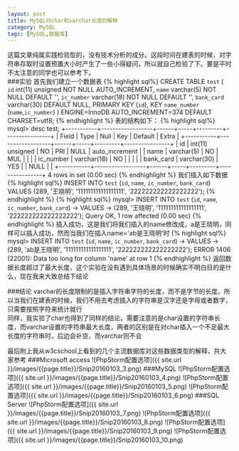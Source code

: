 ```yaml
---
layout: post
title: MySQL对char和varchar长度的解释
category: MySQL
tags: [MySQL,数据库]
---
```


这篇文章纯属实践检验型的，没有技术分析的成分。这段时间在建表的时候，对字符串存取时设置预置大小时产生了一些小得疑问，所以就自己检验了下。要是平时不太注意的同学也可以参考下。  
###实验
首先我们建立一个数据表
{% highlight sql%}
CREATE TABLE `test` (
  `id` int(11) unsigned NOT NULL AUTO_INCREMENT,
  `name` varchar(5) NOT NULL DEFAULT '',
  `ic_number` varchar(18) NOT NULL DEFAULT '',
  `bank_card` varchar(30) DEFAULT NULL,
  PRIMARY KEY (`id`),
  KEY `name_number` (`name`,`ic_number`)
) ENGINE=InnoDB AUTO_INCREMENT=374 DEFAULT CHARSET=utf8;
{% endhighlight %}
表的结构如下：
{% highlight sql%}
mysql> desc test;
+-----------+------------------+------+-----+---------+----------------+
| Field     | Type             | Null | Key | Default | Extra          |
+-----------+------------------+------+-----+---------+----------------+
| id        | int(11) unsigned | NO   | PRI | NULL    | auto_increment |
| name      | varchar(5)       | NO   | MUL |         |                |
| ic_number | varchar(18)      | NO   |     |         |                |
| bank_card | varchar(30)      | YES  |     | NULL    |                |
+-----------+------------------+------+-----+---------+----------------+
4 rows in set (0.00 sec)
{% endhighlight %}
我们插入如下数据
{% highlight sql%}
INSERT INTO `test` (`id`, `name`, `ic_number`, `bank_card`)
VALUES
    (289, '王晓明', '111111111111111111', '222222222222222222');
{% endhighlight %}
{% highlight sql%}
mysql> INSERT INTO `test` (`id`, `name`, `ic_number`, `bank_card`)
    -> VALUES
    -> (289, '王晓明', '111111111111111111', '222222222222222222');
Query OK, 1 row affected (0.00 sec)
{% endhighlight %}
插入成功，这是我们将我们插入的name修改成，a是王晓明，同样可以插入成功，然而当我们在插入name='ab是王晓明'时
{% highlight sql%}
mysql> INSERT INTO `test` (`id`, `name`, `ic_number`, `bank_card`)
    -> VALUES
    -> (289, 'ab是王晓明', '111111111111111111', '222222222222222222');
ERROR 1406 (22001): Data too long for column 'name' at row 1
{% endhighlight %}
返回数据长度超过了最大长度，这个实验在没有遇到具体场景的时候确实不明白目的是什么，现在我来大致总结下结论

###结论
<kp>varchar</kp>的长度限制的是插入字符串字符的长度，而不是字节的长度。所以当我们在建表的时候，我们不用去考虑插入的字符串是汉字还是字母或者数字，只需要按照字符来统计就行  
同样，我实验了<kp>char</kp>也得到了同样的结论，需要注意的是<kp>char设置的字符串长度，而varchar设置的字符串最大长度，两者的区别是在对char插入一个不足最大长度的字符串时，后边会补空，而varchar则不会</kp>

最后附上我从w3cschool上看到的几个主流数据库对这些数据类型的解释，共大家参考
###Microsoft access
![PhpStorm配置选项]({{ site.url }}/images/{{page.title}}/Snip20160103_3.png)
###MySQL
![PhpStorm配置选项]({{ site.url }}/images/{{page.title}}/Snip20160103_4.png)
![PhpStorm配置选项]({{ site.url }}/images/{{page.title}}/Snip20160103_5.png)
![PhpStorm配置选项]({{ site.url }}/images/{{page.title}}/Snip20160103_6.png)
###SQL Server
![PhpStorm配置选项]({{ site.url }}/images/{{page.title}}/Snip20160103_7.png)
![PhpStorm配置选项]({{ site.url }}/images/{{page.title}}/Snip20160103_8.png)
![PhpStorm配置选项]({{ site.url }}/images/{{page.title}}/Snip20160103_9.png)
![PhpStorm配置选项]({{ site.url }}/images/{{page.title}}/Snip20160103_10.png)









